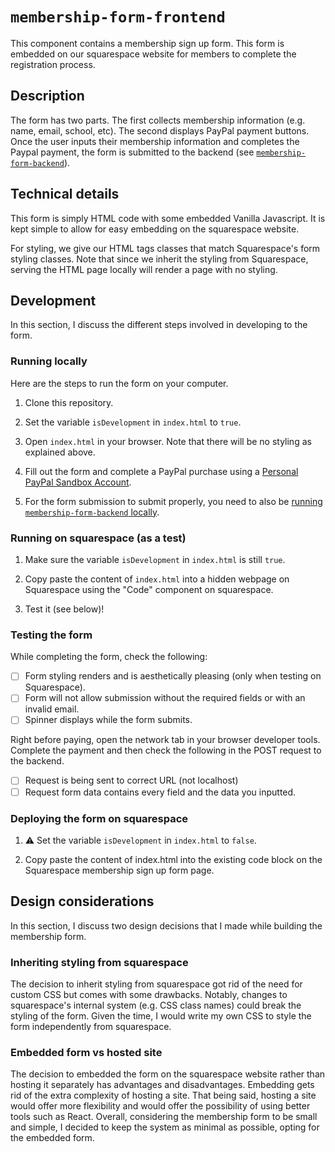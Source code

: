 # `membership-form-frontend`

This component contains a membership sign up form. This form is embedded on our squarespace website for members to complete the registration process.

## Description

The form has two parts. The first collects membership information (e.g. name, email, school, etc).
The second displays PayPal payment buttons.
Once the user inputs their membership information and completes the Paypal payment, the form is submitted to the backend
(see [`membership-form-backend`](../membership-form-backend)).

## Technical details

This form is simply HTML code with some embedded Vanilla Javascript.
It is kept simple to allow for easy embedding on the squarespace website.

For styling, we give our HTML tags classes that match Squarespace's form styling classes.
Note that since we inherit the styling from Squarespace, serving the HTML page locally will render a page with no styling.

## Development

In this section, I discuss the different steps involved in developing to the form.

### Running locally

Here are the steps to run the form on your computer.

1. Clone this repository.

2. Set the variable `isDevelopment` in `index.html` to `true`.

3. Open `index.html` in your browser. Note that there will be no styling as explained above.

4. Fill out the form and complete a PayPal purchase using a [Personal PayPal Sandbox Account](https://developer.paypal.com/docs/api-basics/sandbox/accounts/).

5. For the form submission to submit properly, you need to also be [running `membership-form-backend` locally](../membership-form-backend/README.md).

### Running on squarespace (as a test)

1. Make sure the variable `isDevelopment` in `index.html` is still `true`.

2. Copy paste the content of `index.html` into a hidden webpage on Squarespace using the "Code" component on squarespace.

3. Test it (see below)!

### Testing the form

While completing the form, check the following:

- [ ] Form styling renders and is aesthetically pleasing (only when testing on Squarespace).
- [ ] Form will not allow submission without the required fields or with an invalid email.
- [ ] Spinner displays while the form submits.

Right before paying, open the network tab in your browser developer tools.
Complete the payment and then check the following in the POST request to the backend.

- [ ] Request is being sent to correct URL (not localhost)
- [ ] Request form data contains every field and the data you inputted.

### Deploying the form on squarespace

1. :warning: Set the variable `isDevelopment` in `index.html` to `false`.

2. Copy paste the content of index.html into the existing code block on the Squarespace membership sign up form page.

## Design considerations

In this section, I discuss two design decisions that I made while building the membership form.

### Inheriting styling from squarespace

The decision to inherit styling from squarespace got rid of the need for custom CSS but comes with some drawbacks.
Notably, changes to squarespace's internal system (e.g. CSS class names) could break the styling of the form.
Given the time, I would write my own CSS to style the form independently from squarespace.

### Embedded form vs hosted site

The decision to embedded the form on the squarespace website rather than hosting it separately has advantages and disadvantages.
Embedding gets rid of the extra complexity of hosting a site.
That being said, hosting a site would offer more flexibility and would offer the possibility of using better tools such as React.
Overall, considering the membership form to be small and simple, I decided to keep the system as minimal as possible, opting for the embedded form.